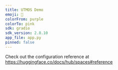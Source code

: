 ```yaml
---
title: UTMOS Demo
emoji: 🐢
colorFrom: purple
colorTo: pink
sdk: gradio
sdk_version: 2.8.10
app_file: app.py
pinned: false
---
```


Check out the configuration reference at https://huggingface.co/docs/hub/spaces#reference
